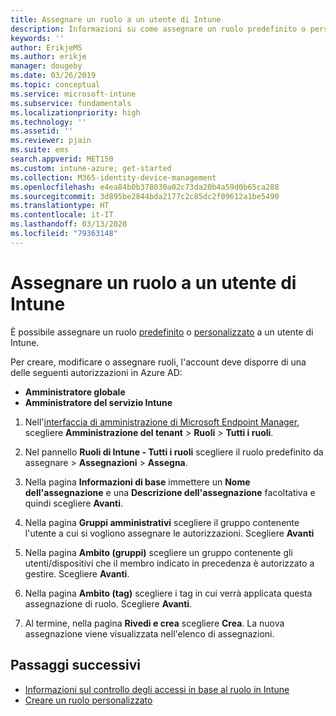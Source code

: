 ```yaml
---
title: Assegnare un ruolo a un utente di Intune
description: Informazioni su come assegnare un ruolo predefinito o personalizzato a un utente in Microsoft Intune.
keywords: ''
author: ErikjeMS
ms.author: erikje
manager: dougeby
ms.date: 03/26/2019
ms.topic: conceptual
ms.service: microsoft-intune
ms.subservice: fundamentals
ms.localizationpriority: high
ms.technology: ''
ms.assetid: ''
ms.reviewer: pjain
ms.suite: ems
search.appverid: MET150
ms.custom: intune-azure; get-started
ms.collection: M365-identity-device-management
ms.openlocfilehash: e4ea84b0b378030a02c73da20b4a59d0b65ca288
ms.sourcegitcommit: 3d895be2844bda2177c2c85dc2f09612a1be5490
ms.translationtype: HT
ms.contentlocale: it-IT
ms.lasthandoff: 03/13/2020
ms.locfileid: "79363148"
---
```

# <a name="assign-a-role-to-an-intune-user"></a>Assegnare un ruolo a un utente di Intune

È possibile assegnare un ruolo [predefinito](role-based-access-control.md#built-in-roles) o [personalizzato](create-custom-role.md) a un utente di Intune.

Per creare, modificare o assegnare ruoli, l'account deve disporre di una delle seguenti autorizzazioni in Azure AD:
- **Amministratore globale**
- **Amministratore del servizio Intune**

1. Nell'[interfaccia di amministrazione di Microsoft Endpoint Manager](https://go.microsoft.com/fwlink/?linkid=2109431), scegliere **Amministrazione del tenant** > **Ruoli** > **Tutti i ruoli**.

2. Nel pannello **Ruoli di Intune - Tutti i ruoli** scegliere il ruolo predefinito da assegnare > **Assegnazioni** > **Assegna**.

5. Nella pagina **Informazioni di base** immettere un **Nome dell'assegnazione** e una **Descrizione dell'assegnazione** facoltativa e quindi scegliere **Avanti**.

6. Nella pagina **Gruppi amministrativi** scegliere il gruppo contenente l'utente a cui si vogliono assegnare le autorizzazioni. Scegliere **Avanti**

7. Nella pagina **Ambito (gruppi)** scegliere un gruppo contenente gli utenti/dispositivi che il membro indicato in precedenza è autorizzato a gestire. Scegliere **Avanti**.

8. Nella pagina **Ambito (tag)** scegliere i tag in cui verrà applicata questa assegnazione di ruolo. Scegliere **Avanti**.

9. Al termine, nella pagina **Rivedi e crea** scegliere **Crea**. La nuova assegnazione viene visualizzata nell'elenco di assegnazioni.

## <a name="next-steps"></a>Passaggi successivi
- [Informazioni sul controllo degli accessi in base al ruolo in Intune](role-based-access-control.md)
- [Creare un ruolo personalizzato](create-custom-role.md)


